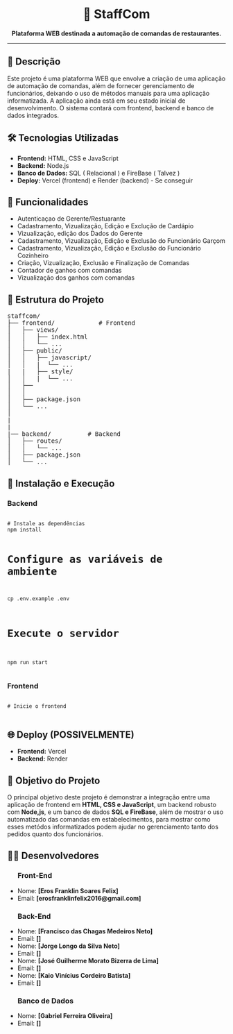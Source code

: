 <h1 align="center">📄 StaffCom</h1>

<p align="center">
  <strong>Plataforma WEB destinada a automação de comandas de restaurantes.</strong>
</p>

<hr />

<h2>📝 Descrição</h2>
<p>
  Este projeto é uma plataforma WEB que envolve a criação de uma aplicação de automação de comandas, além de fornecer gerenciamento de funcionários, deixando o uso de métodos manuais para uma aplicação informatizada. 
  A aplicação ainda está em seu estado inicial de desenvolvimento. O sistema contará com frontend, backend e banco de dados integrados.
</p>

<h2>🛠️ Tecnologias Utilizadas</h2>
<ul>
  <li><strong>Frontend:</strong> HTML, CSS e JavaScript</li>
  <li><strong>Backend:</strong> Node.js</li>
  <li><strong>Banco de Dados:</strong> SQL ( Relacional ) e FireBase ( Talvez )</li>
  <li><strong>Deploy:</strong> Vercel (frontend) e Render (backend) - Se conseguir </li>
</ul>

<h2>🔧 Funcionalidades</h2>
<ul>
  <li>Autenticaçao de Gerente/Restuarante</li>
  <li>Cadastramento, Vizualização, Edição e Exclução de Cardápio</li>
  <li>Vizualização, edição dos Dados do Gerente</li>
  <li>Cadastramento, Vizualização, Edição e Exclusão do Funcionário Garçom</li>
  <li>Cadastramento, Vizualização, Edição e Exclusão do Funcionário Cozinheiro</li>
  <li>Criação, Vizualização, Exclusão e Finalização de Comandas</li>
  <li>Contador de ganhos com comandas</li>
  <li>Vizualização dos ganhos com comandas</li>
</ul>

<h2>📂 Estrutura do Projeto</h2>
<pre>
staffcom/
├── frontend/            # Frontend 
│   ├── views/
│   │   ├── index.html
│   │   └── ...
│   ├── public/
│   │   ├── javascript/
│   │   |  └── ...
|   |   ├── style/
│   │   |  └── ...
│   ├── 
│   │   
│   ├── package.json
│   └── ...
│
|            
|
|── backend/          # Backend 
│   ├── routes/
│   │   └── ...
│   ├── package.json
│   └── ...
</pre>

<h2>🚀 Instalação e Execução</h2>

<h3>Backend</h3>
<pre>
<code>
# Instale as dependências
npm install

# Configure as variáveis de ambiente
cp .env.example .env

# Execute o servidor
npm run start
</code>
</pre>

<h3>Frontend</h3>
<pre>
<code>
# Inicie o frontend
</code>
</pre>

<h2>🌐 Deploy (POSSIVELMENTE)</h2>
<ul>
  <li><strong>Frontend:</strong> Vercel</li>
  <li><strong>Backend:</strong> Render</li>
</ul>

<h2>🎯 Objetivo do Projeto</h2>
<p>
  O principal objetivo deste projeto é demonstrar a integração entre uma aplicação de frontend em <strong>HTML, CSS e JavaScript</strong>, um backend robusto com <strong>Node,js</strong>, e um banco de dados <strong>SQL e FireBase</strong>, 
  além de mostrar o uso automatizado das comandas em estabelecimentos, para mostrar como esses metódos informatizados podem ajudar no gerenciamento tanto dos pedidos quanto dos funcionários.
</p>

<h2>🧑‍💻 Desenvolvedores</h2>
<ul>
  <h3>Front-End</h3>
  <li>Nome: <strong>[Eros Franklin Soares Felix]</strong></li>
  <li>Email: <strong>[erosfranklinfelix2016@gmail.com]</strong></li>
  <h3>Back-End</h3>
  <li>Nome: <strong>[Francisco das Chagas Medeiros Neto]</strong></li>
  <li>Email: <strong>[]</strong></li>
  <li>Nome: <strong>[Jorge Longo da Silva Neto]</strong></li>
  <li>Email: <strong>[]</strong></li>
  <li>Nome: <strong>[José Guilherme Morato Bizerra de Lima]</strong></li>
  <li>Email: <strong>[]</strong></li>
  <li>Nome: <strong>[Kaio Vinícius Cordeiro Batista]</strong></li>
  <li>Email: <strong>[]</strong></li>
   <h3>Banco de Dados</h3>
  <li>Nome: <strong>[Gabriel Ferreira Oliveira]</strong></li>
  <li>Email: <strong>[]</strong></li>
</ul>
